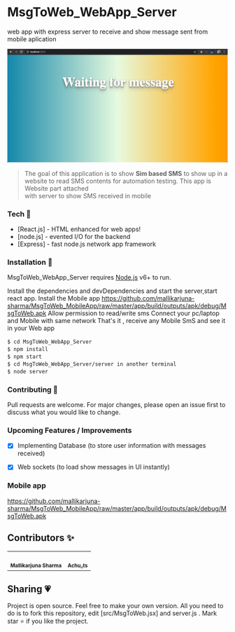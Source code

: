 # MsgToWeb_WebApp_Server
web app with express server to receive and show message sent from mobile aplication

![Site preview](/public/webview.png)


> The goal of this application is to 
> show __Sim based SMS__ to show up in 
> a website to read SMS contents for 
> automation testing.
> This app is Website part attached  
> with server to show SMS received in mobile


### Tech 🚀

* [React.js] - HTML enhanced for web apps!
* [node.js] - evented I/O for the backend
* [Express] - fast node.js network app framework


### Installation 🔗

MsgToWeb_WebApp_Server requires [Node.js](https://nodejs.org/) v6+ to run.

Install the dependencies and devDependencies and start the server,start react app.
Install the Mobile app 
https://github.com/mallikarjuna-sharma/MsgToWeb_MobileApp/raw/master/app/build/outputs/apk/debug/MsgToWeb.apk
Allow permission to read/write sms
Connect your pc/laptop and Mobile with same network
That's it , receive any Mobile SmS and see it in your Web app

```sh
$ cd MsgToWeb_WebApp_Server
$ npm install 
$ npm start
$ cd MsgToWeb_WebApp_Server/server in another terminal
$ node server
```

### Contributing 🙌

Pull requests are welcome. For major changes, please open an issue first to discuss what you would like to change.

### Upcoming Features / Improvements 

- [x] Implementing Database (to store user information with messages received)
- [x] Web sockets (to load show messages in UI instantly)


### Mobile app

https://github.com/mallikarjuna-sharma/MsgToWeb_MobileApp/raw/master/app/build/outputs/apk/debug/MsgToWeb.apk

## Contributors ✨
<table>
  <tr>
    <td align="center">
      <a href="https://www.instagram.com/rmalliksharma96/">
        <img src="https://instagram.fmaa2-2.fna.fbcdn.net/v/t51.2885-19/s150x150/16585653_614441548749035_750547953042587648_a.jpg?_nc_ht=instagram.fmaa2-2.fna.fbcdn.net&_nc_ohc=XsxHJ-GipCMAX-ERkfm&oh=0cee67d1a727952e08a31a96e0b401c6&oe=5EB20A83" width="100px" alt="" />
        <br />
        <sub><b>Mallikarjuna Sharma</b></sub>
      </a>
      <br />
    </td>
    <td align="center">
      <a href="https://www.instagram.com/ts_achu/">
        <img src="https://banner2.cleanpng.com/20180920/yko/kisspng-computer-icons-portable-network-graphics-avatar-ic-5ba3c66df14d32.3051789815374598219884.jpg" width="100px" alt="" />
        <br />
        <sub><b>Achu_ts</b></sub>
      </a>
      <br />
    </td>
  </tr>
</table>

## Sharing 💗

Project is open source. Feel free to make your own version. All you need to do is to fork this repository, edit [src/MsgToWeb.jsx] and server.js . Mark star ⭐ if you like the project.






